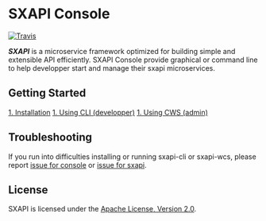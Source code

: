 SXAPI Console
=============

[![Travis](https://travis-ci.org//startxfr/sxapi-console.svg?branch=dev)](https://travis-ci.org/startxfr/sxapi-console)

***SXAPI*** is a microservice framework optimized for building simple and extensible API efficiently. SXAPI Console provide graphical or command line to help developper start and manage their sxapi microservices.


Getting Started
---------------

[1. Installation](https://github.com/startxfr/sxapi-console/blob/dev/docs/1.Install.md)
[1. Using CLI (developper)](https://github.com/startxfr/sxapi-console/blob/dev/docs/2.CLI.md)
[1. Using CWS (admin)](https://github.com/startxfr/sxapi-console/blob/dev/docs/3.CWS.md)


Troubleshooting
---------------

If you run into difficulties installing or running sxapi-cli or sxapi-wcs, please report [issue for console](https://github.com/startxfr/sxapi-console/issues/new) or  [issue for sxapi](https://github.com/startxfr/sxapi-core/issues/new).

License
-------

SXAPI is licensed under the [Apache License, Version 2.0](http://www.apache.org/licenses/).